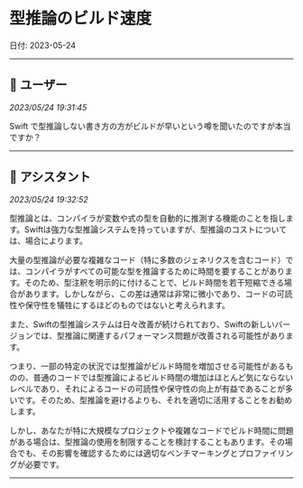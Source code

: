 # 型推論のビルド速度

日付: 2023-05-24

---

## 👤 ユーザー
*2023/05/24 19:31:45*

Swift で型推論しない書き方の方がビルドが早いという噂を聞いたのですが本当ですか？

---

## 🤖 アシスタント
*2023/05/24 19:32:52*

型推論とは、コンパイラが変数や式の型を自動的に推測する機能のことを指します。Swiftは強力な型推論システムを持っていますが、型推論のコストについては、場合によります。

大量の型推論が必要な複雑なコード（特に多数のジェネリクスを含むコード）では、コンパイラがすべての可能な型を推論するために時間を要することがあります。そのため、型注釈を明示的に付けることで、ビルド時間を若干短縮できる場合があります。しかしながら、この差は通常は非常に微小であり、コードの可読性や保守性を犠牲にするほどのものではないと考えられます。

また、Swiftの型推論システムは日々改善が続けられており、Swiftの新しいバージョンでは、型推論に関連するパフォーマンス問題が改善される可能性があります。

つまり、一部の特定の状況では型推論がビルド時間を増加させる可能性があるものの、普通のコードでは型推論によるビルド時間の増加はほとんど気にならないレベルであり、それによるコードの可読性や保守性の向上が有益であることが多いです。そのため、型推論を避けるよりも、それを適切に活用することをお勧めします。

しかし、あなたが特に大規模なプロジェクトや複雑なコードでビルド時間に問題がある場合は、型推論の使用を制限することを検討することもあります。その場合でも、その影響を確認するためには適切なベンチマーキングとプロファイリングが必要です。

---
